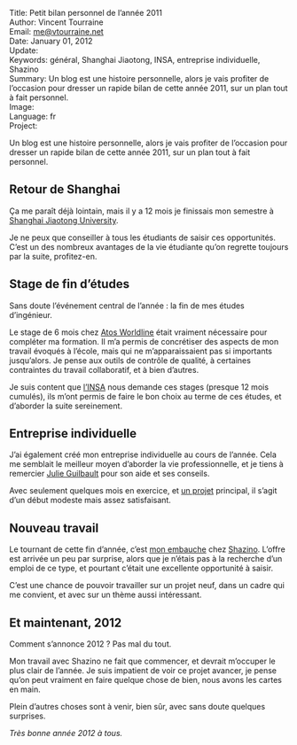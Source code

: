 Title:    Petit bilan personnel de l’année 2011  
Author:   Vincent Tourraine  
Email:    me@vtourraine.net  
Date:     January 01, 2012  
Update:   
Keywords: général, Shanghai Jiaotong, INSA, entreprise individuelle, Shazino  
Summary:  Un blog est une histoire personnelle, alors je vais profiter de l’occasion pour dresser un rapide bilan de cette année 2011, sur un plan tout à fait personnel.  
Image:    
Language: fr  
Project:  

Un blog est une histoire personnelle, alors je vais profiter de l’occasion pour dresser un rapide bilan de cette année 2011, sur un plan tout à fait personnel.


## Retour de Shanghai

Ça me paraît déjà lointain, mais il y a 12 mois je finissais mon semestre à [Shanghai Jiaotong University][Shanghai Jiaotong]. 

Je ne peux que conseiller à tous les étudiants de saisir ces opportunités. C’est un des nombreux avantages de la vie étudiante qu’on regrette toujours par la suite, profitez-en.


## Stage de fin d’études

Sans doute l’événement central de l’année : la fin de mes études d’ingénieur. 

Le stage de 6 mois chez [Atos Worldline][] était vraiment nécessaire pour compléter ma formation. Il m’a permis de concrétiser des aspects de mon travail évoqués à l’école, mais qui ne m’apparaissaient pas si importants jusqu’alors. Je pense aux outils de contrôle de qualité, à certaines contraintes du travail collaboratif, et à bien d’autres.

Je suis content que [l’INSA][INSA] nous demande ces stages (presque 12 mois cumulés), ils m’ont permis de faire le bon choix au terme de ces études, et d’aborder la suite sereinement.


## Entreprise individuelle

J’ai également créé mon entreprise individuelle au cours de l’année. Cela me semblait le meilleur moyen d’aborder la vie professionnelle, et je tiens à remercier [Julie Guilbault][Rolin-Guilbault] pour son aide et ses conseils.

Avec seulement quelques mois en exercice, et [un projet][Memoclock] principal, il s’agit d’un début modeste mais assez satisfaisant. 


## Nouveau travail

Le tournant de cette fin d’année, c’est [mon embauche][Blog Shazino] chez [Shazino][]. L’offre est arrivée un peu par surprise, alors que je n’étais pas à la recherche d’un emploi de ce type, et pourtant c’était une excellente opportunité à saisir. 

C’est une chance de pouvoir travailler sur un projet neuf, dans un cadre qui me convient, et avec sur un thème aussi intéressant. 


## Et maintenant, 2012

Comment s’annonce 2012 ? Pas mal du tout.

Mon travail avec Shazino ne fait que commencer, et devrait m’occuper le plus clair de l’année. Je suis impatient de voir ce projet avancer, je pense qu’on peut vraiment en faire quelque chose de bien, nous avons les cartes en main.

Plein d’autres choses sont à venir, bien sûr, avec sans doute quelques surprises.

_Très bonne année 2012 à tous._


[Shanghai Jiaotong]: http://www.sjtu.edu.cn/
[Atos Worldline]:    http://www.atosworldline.com/
[INSA]:              http://if.insa-lyon.fr/
[Rolin-Guilbault]:   http://www.rolin-guilbault.com/
[Memoclock]:         http://www.vtourraine.net/projects/memoclock/
[Blog Shazino]:      http://www.vtourraine.net/blog/rejoins-equipe-shazino
[Shazino]:           http://www.shazino.com/
